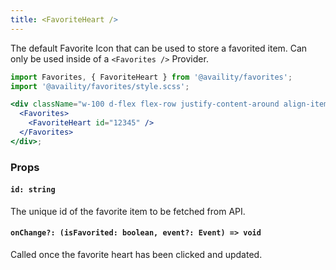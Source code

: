 ```yaml
---
title: <FavoriteHeart />
---
```


The default Favorite Icon that can be used to store a favorited item. Can only be used inside of a `<Favorites />` Provider.

```jsx
import Favorites, { FavoriteHeart } from '@availity/favorites';
import '@availity/favorites/style.scss';

<div className="w-100 d-flex flex-row justify-content-around align-items-center">
  <Favorites>
    <FavoriteHeart id="12345" />
  </Favorites>
</div>;
```

### Props

#### `id: string`

The unique id of the favorite item to be fetched from API.

#### `onChange?: (isFavorited: boolean, event?: Event) => void`

Called once the favorite heart has been clicked and updated.
